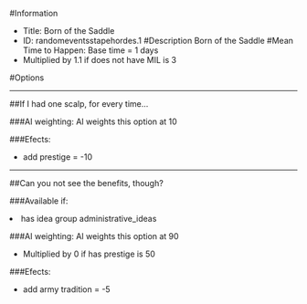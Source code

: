 #Information
 - Title: Born of the Saddle
 - ID: randomeventsstapehordes.1
#Description
Born of the Saddle
#Mean Time to Happen:
Base time = 1 days
 - Multiplied by 1.1 if does not have MIL is 3

#Options

___
##If I had one scalp, for every time...

###AI weighting:
AI weights this option at 10


###Efects:<ul><li>add prestige = -10</li></ul>

___
##Can you not see the benefits, though?

###Available if:
<li>has idea group administrative_ideas</li>

###AI weighting:
AI weights this option at 90
 - Multiplied by 0 if has prestige is 50


###Efects:<ul><li>add army tradition = -5</li></ul>
